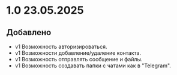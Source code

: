 # 1.0 23.05.2025
## Добавлено
- v1 Возможность авторизироваться.
- v1 Возможности добавление/удаление контакта.
- v1 Возможность отправлять сообщение и файлы.
- v1 Возможность создавать папки с чатами как в "Telegram".
